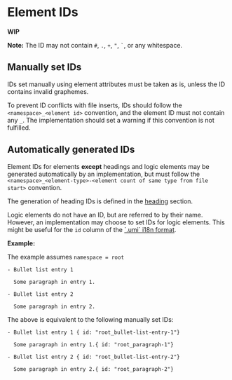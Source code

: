 # Element IDs

**WIP**

**Note:** The ID may not contain `#`, `.`, `+`, `"`, `` ` ``, or any whitespace.

## Manually set IDs

IDs set manually using element attributes must be taken as is, unless the ID contains invalid graphemes.

To prevent ID conflicts with file inserts, IDs should follow the `<namespace>_<element id>` convention, and the element ID must not contain any `_`.
The implementation should set a warning if this convention is not fulfilled.

## Automatically generated IDs

Element IDs for elements **except** headings and logic elements may be generated automatically by an implementation, but must follow the `<namespace>_<element-type>-<element count of same type from file start>` convention.

The generation of heading IDs is defined in the [heading](/markup/blocks/heading) section.

Logic elements do not have an ID, but are referred to by their name.
However, an implementation may choose to set IDs for logic elements.
This might be useful for the `id` column of the [´.umi` i18n format](/i18n/intermediate-formats/umi/README).

**Example:**

The example assumes `namespace = root`

```
- Bullet list entry 1

  Some paragraph in entry 1.

- Bullet list entry 2

  Some paragraph in entry 2.
```

The above is equivalent to the following manually set IDs:

```
- Bullet list entry 1 { id: "root_bullet-list-entry-1"}

  Some paragraph in entry 1.{ id: "root_paragraph-1"}

- Bullet list entry 2 { id: "root_bullet-list-entry-2"}

  Some paragraph in entry 2.{ id: "root_paragraph-2"}
```

